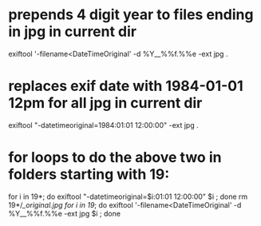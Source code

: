 # prepends 4 digit year to files ending in jpg in current dir
exiftool '-filename<DateTimeOriginal' -d %Y__%%f.%%e -ext jpg .
# replaces exif date with 1984-01-01 12pm for all jpg in current dir
exiftool "-datetimeoriginal=1984:01:01 12:00:00" -ext jpg .
# for loops to do the above two in folders starting with 19:
for i in 19*; do exiftool "-datetimeoriginal=$i:01:01 12:00:00" $i ; done
rm 19*/*_original.jpg
for i in 19*; do exiftool '-filename<DateTimeOriginal' -d %Y__%%f.%%e -ext jpg $i ; done
